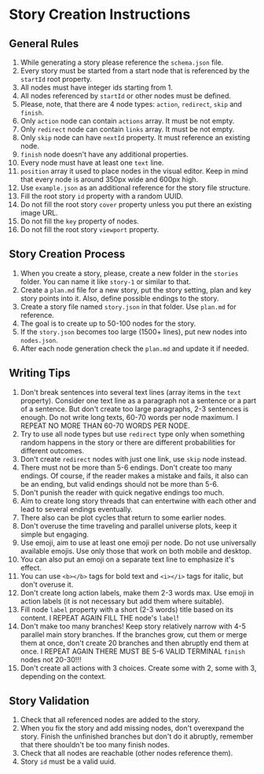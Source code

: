 # Story Creation Instructions

## General Rules

1. While generating a story please reference the `schema.json` file.
2. Every story must be started from a start node that is referenced by the `startId` root property.
3. All nodes must have integer ids starting from 1.
4. All nodes referenced by `startId` or other nodes must be defined.
5. Please, note, that there are 4 node types: `action`, `redirect`, `skip` and `finish`.
6. Only `action` node can contain `actions` array. It must be not empty.
7. Only `redirect` node can contain `links` array. It must be not empty.
8. Only `skip` node can have `nextId` property. It must reference an existing node.
9. `finish` node doesn't have any additional properties.
10. Every node must have at least one `text` line.
11. `position` array it used to place nodes in the visual editor. Keep in mind that every node is around 350px wide and 600px high.
12. Use `example.json` as an additional reference for the story file structure.
13. Fill the root story `id` property with a random UUID.
14. Do not fill the root story `cover` property unless you put there an existing image URL.
15. Do not fill the `key` property of nodes.
16. Do not fill the root story `viewport` property.

## Story Creation Process

1. When you create a story, please, create a new folder in the `stories` folder. You can name it like `story-1` or similar to that.
2. Create a `plan.md` file for a new story, put the story setting, plan and key story points into it. Also, define possible endings to the story.
3. Create a story file named `story.json` in that folder. Use `plan.md` for reference.
4. The goal is to create up to 50-100 nodes for the story.
5. If the `story.json` becomes too large (1500+ lines), put new nodes into `nodes.json`.
6. After each node generation check the `plan.md` and update it if needed.

## Writing Tips

1. Don't break sentences into several text lines (array items in the `text` property). Consider one text line as a paragraph not a sentence or a part of a sentence. But don't create too large paragraphs, 2-3 sentences is enough. Do not write long texts, 60-70 words per node maximum. I REPEAT NO MORE THAN 60-70 WORDS PER NODE.
2. Try to use all node types but use `redirect` type only when something random happens in the story or there are different probabilities for different outcomes.
3. Don't create `redirect` nodes with just one link, use `skip` node instead.
4. There must not be more than 5-6 endings. Don't create too many endings. Of course, if the reader makes a mistake and fails, it also can be an ending, but valid endings should not be more than 5-6.
5. Don't punish the reader with quick negative endings too much.
6. Aim to create long story threads that can entertwine with each other and lead to several endings eventually.
7. There also can be plot cycles that return to some earlier nodes.
8. Don't overuse the time traveling and parallel universe plots, keep it simple but engaging.
9. Use emoji, aim to use at least one emoji per node. Do not use universally available emojis. Use only those that work on both mobile and desktop.
10. You can also put an emoji on a separate text line to emphasize it's effect.
11. You can use `<b></b>` tags for bold text and `<i></i>` tags for italic, but don't overuse it.
12. Don't create long action labels, make them 2-3 words max. Use emoji in action labels (it is not necessary but add them where suitable).
13. Fill node `label` property with a short (2-3 words) title based on its content. I REPEAT AGAIN FILL THE node's `label`!
14. Don't make too many branches! Keep story relatively narrow with 4-5 parallel main story branches. If the branches grow, cut them or merge them at once, don't create 20 branches and then abruptly end them at once. I REPEAT AGAIN THERE MUST BE 5-6 VALID TERMINAL `finish` nodes not 20-30!!!
15. Don't create all actions with 3 choices. Create some with 2, some with 3, depending on the context.

## Story Validation

1. Check that all referenced nodes are added to the story.
2. When you fix the story and add missing nodes, don't overexpand the story. Finish the unfinished branches but don't do it abruptly, remember that there shouldn't be too many finish nodes.
3. Check that all nodes are reachable (other nodes reference them).
4. Story `id` must be a valid uuid.
